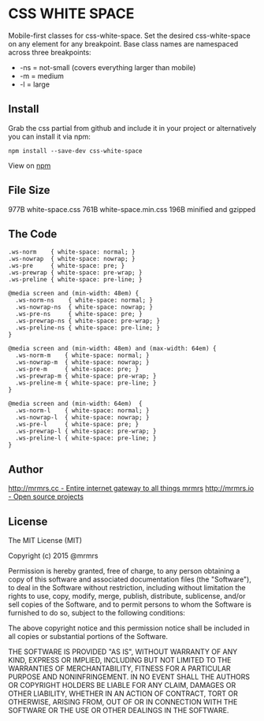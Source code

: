 # CSS WHITE SPACE

  Mobile-first classes for css-white-space.
  Set the desired css-white-space on any element for any breakpoint.
  Base class names are namespaced across three breakpoints:

*  -ns = not-small (covers everything larger than mobile)
*  -m  = medium
*  -l  = large

## Install
Grab the css partial from github and include it in your project or alternatively
you can install it via npm:
```
npm install --save-dev css-white-space
```
View on [npm](https://www.npmjs.org/package/css-white-space)


## File Size

977B white-space.css
761B white-space.min.css
196B minified and gzipped

## The Code
```
.ws-norm    { white-space: normal; }
.ws-nowrap  { white-space: nowrap; }
.ws-pre     { white-space: pre; }
.ws-prewrap { white-space: pre-wrap; }
.ws-preline { white-space: pre-line; }

@media screen and (min-width: 48em) {
  .ws-norm-ns    { white-space: normal; }
  .ws-nowrap-ns  { white-space: nowrap; }
  .ws-pre-ns     { white-space: pre; }
  .ws-prewrap-ns { white-space: pre-wrap; }
  .ws-preline-ns { white-space: pre-line; }
}

@media screen and (min-width: 48em) and (max-width: 64em) {
  .ws-norm-m    { white-space: normal; }
  .ws-nowrap-m  { white-space: nowrap; }
  .ws-pre-m     { white-space: pre; }
  .ws-prewrap-m { white-space: pre-wrap; }
  .ws-preline-m { white-space: pre-line; }
}

@media screen and (min-width: 64em)  {
  .ws-norm-l    { white-space: normal; }
  .ws-nowrap-l  { white-space: nowrap; }
  .ws-pre-l     { white-space: pre; }
  .ws-prewrap-l { white-space: pre-wrap; }
  .ws-preline-l { white-space: pre-line; }
}

```

## Author

[http://mrmrs.cc - Entire internet gateway to all things mrmrs](http://mrmrs.cc)
[http://mrmrs.io - Open source projects](http://mrmrs.io)

## License

The MIT License (MIT)

Copyright (c) 2015 @mrmrs

Permission is hereby granted, free of charge, to any person obtaining a copy
of this software and associated documentation files (the "Software"), to deal
in the Software without restriction, including without limitation the rights
to use, copy, modify, merge, publish, distribute, sublicense, and/or sell
copies of the Software, and to permit persons to whom the Software is
furnished to do so, subject to the following conditions:

The above copyright notice and this permission notice shall be included in
all copies or substantial portions of the Software.

THE SOFTWARE IS PROVIDED "AS IS", WITHOUT WARRANTY OF ANY KIND, EXPRESS OR
IMPLIED, INCLUDING BUT NOT LIMITED TO THE WARRANTIES OF MERCHANTABILITY,
FITNESS FOR A PARTICULAR PURPOSE AND NONINFRINGEMENT. IN NO EVENT SHALL THE
AUTHORS OR COPYRIGHT HOLDERS BE LIABLE FOR ANY CLAIM, DAMAGES OR OTHER
LIABILITY, WHETHER IN AN ACTION OF CONTRACT, TORT OR OTHERWISE, ARISING FROM,
OUT OF OR IN CONNECTION WITH THE SOFTWARE OR THE USE OR OTHER DEALINGS IN
THE SOFTWARE.

